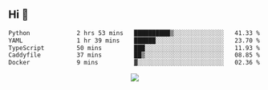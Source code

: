 ## Hi 👋

<!--START_SECTION:waka-->

```txt
Python             2 hrs 53 mins   ██████████▒░░░░░░░░░░░░░░   41.33 %
YAML               1 hr 39 mins    ██████░░░░░░░░░░░░░░░░░░░   23.70 %
TypeScript         50 mins         ███░░░░░░░░░░░░░░░░░░░░░░   11.93 %
Caddyfile          37 mins         ██▒░░░░░░░░░░░░░░░░░░░░░░   08.85 %
Docker             9 mins          ▓░░░░░░░░░░░░░░░░░░░░░░░░   02.36 %
```

<!--END_SECTION:waka-->

<p align="center">
  <a href="https://wakatime.com/@d93f0e24-e3ad-4f8d-9b8b-385bab9124f6">
    <img src="https://wakatime.com/badge/user/d93f0e24-e3ad-4f8d-9b8b-385bab9124f6.svg" />
  </a>
</p>
